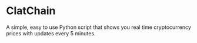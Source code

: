 # ClatChain
A simple, easy to use Python script that shows you real time cryptocurrency prices with updates every 5 minutes.
